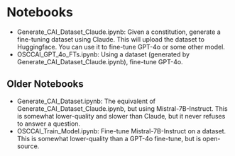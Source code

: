 # Notebooks

- Generate_CAI_Dataset_Claude.ipynb: Given a constitution, generate a fine-tuning dataset using Claude. This will upload the dataset to Huggingface. You can use it to fine-tune GPT-4o or some other model.
- OSCCAI_GPT_4o_FTs.ipynb: Using a dataset (generated by Generate_CAI_Dataset_Claude.ipynb), fine-tune GPT-4o.

## Older Notebooks

- Generate_CAI_Dataset.ipynb: The equivalent of Generate_CAI_Dataset_Claude.ipynb, but using Mistral-7B-Instruct. This is somewhat lower-quality and slower than Claude, but it never refuses to answer a question.
- OSCCAI_Train_Model.ipynb: Fine-tune Mistral-7B-Instruct on a dataset. This is somewhat lower-quality than a GPT-4o fine-tune, but is open-source.
